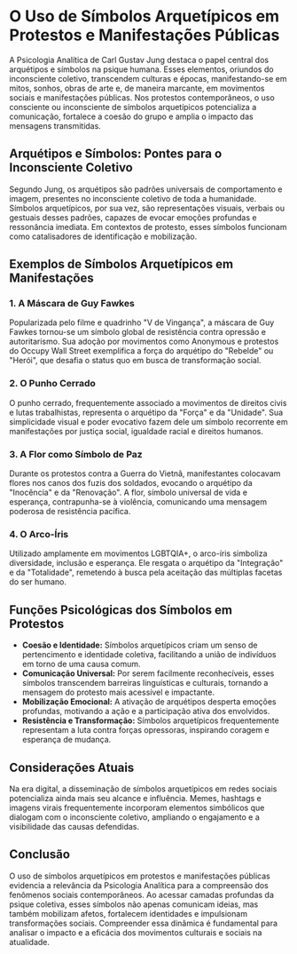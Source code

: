 
# O Uso de Símbolos Arquetípicos em Protestos e Manifestações Públicas

A Psicologia Analítica de Carl Gustav Jung destaca o papel central dos arquétipos e símbolos na psique humana. Esses elementos, oriundos do inconsciente coletivo, transcendem culturas e épocas, manifestando-se em mitos, sonhos, obras de arte e, de maneira marcante, em movimentos sociais e manifestações públicas. Nos protestos contemporâneos, o uso consciente ou inconsciente de símbolos arquetípicos potencializa a comunicação, fortalece a coesão do grupo e amplia o impacto das mensagens transmitidas.

## Arquétipos e Símbolos: Pontes para o Inconsciente Coletivo

Segundo Jung, os arquétipos são padrões universais de comportamento e imagem, presentes no inconsciente coletivo de toda a humanidade. Símbolos arquetípicos, por sua vez, são representações visuais, verbais ou gestuais desses padrões, capazes de evocar emoções profundas e ressonância imediata. Em contextos de protesto, esses símbolos funcionam como catalisadores de identificação e mobilização.

## Exemplos de Símbolos Arquetípicos em Manifestações

### 1. A Máscara de Guy Fawkes

Popularizada pelo filme e quadrinho "V de Vingança", a máscara de Guy Fawkes tornou-se um símbolo global de resistência contra opressão e autoritarismo. Sua adoção por movimentos como Anonymous e protestos do Occupy Wall Street exemplifica a força do arquétipo do "Rebelde" ou "Herói", que desafia o status quo em busca de transformação social.

### 2. O Punho Cerrado

O punho cerrado, frequentemente associado a movimentos de direitos civis e lutas trabalhistas, representa o arquétipo da "Força" e da "Unidade". Sua simplicidade visual e poder evocativo fazem dele um símbolo recorrente em manifestações por justiça social, igualdade racial e direitos humanos.

### 3. A Flor como Símbolo de Paz

Durante os protestos contra a Guerra do Vietnã, manifestantes colocavam flores nos canos dos fuzis dos soldados, evocando o arquétipo da "Inocência" e da "Renovação". A flor, símbolo universal de vida e esperança, contrapunha-se à violência, comunicando uma mensagem poderosa de resistência pacífica.

### 4. O Arco-Íris

Utilizado amplamente em movimentos LGBTQIA+, o arco-íris simboliza diversidade, inclusão e esperança. Ele resgata o arquétipo da "Integração" e da "Totalidade", remetendo à busca pela aceitação das múltiplas facetas do ser humano.

## Funções Psicológicas dos Símbolos em Protestos

- **Coesão e Identidade:** Símbolos arquetípicos criam um senso de pertencimento e identidade coletiva, facilitando a união de indivíduos em torno de uma causa comum.
- **Comunicação Universal:** Por serem facilmente reconhecíveis, esses símbolos transcendem barreiras linguísticas e culturais, tornando a mensagem do protesto mais acessível e impactante.
- **Mobilização Emocional:** A ativação de arquétipos desperta emoções profundas, motivando a ação e a participação ativa dos envolvidos.
- **Resistência e Transformação:** Símbolos arquetípicos frequentemente representam a luta contra forças opressoras, inspirando coragem e esperança de mudança.

## Considerações Atuais

Na era digital, a disseminação de símbolos arquetípicos em redes sociais potencializa ainda mais seu alcance e influência. Memes, hashtags e imagens virais frequentemente incorporam elementos simbólicos que dialogam com o inconsciente coletivo, ampliando o engajamento e a visibilidade das causas defendidas.

## Conclusão

O uso de símbolos arquetípicos em protestos e manifestações públicas evidencia a relevância da Psicologia Analítica para a compreensão dos fenômenos sociais contemporâneos. Ao acessar camadas profundas da psique coletiva, esses símbolos não apenas comunicam ideias, mas também mobilizam afetos, fortalecem identidades e impulsionam transformações sociais. Compreender essa dinâmica é fundamental para analisar o impacto e a eficácia dos movimentos culturais e sociais na atualidade.
```
